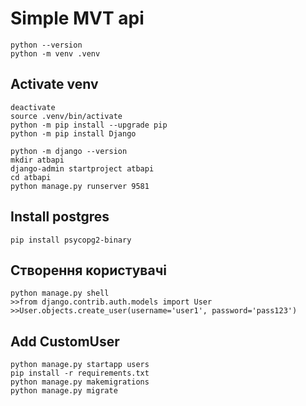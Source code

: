 # Simple MVT api 
```
python --version
python -m venv .venv

```
## Activate venv
```
deactivate
source .venv/bin/activate
python -m pip install --upgrade pip
python -m pip install Django

python -m django --version
mkdir atbapi
django-admin startproject atbapi
cd atbapi
python manage.py runserver 9581
```
## Install postgres
```
pip install psycopg2-binary
```
## Створення користувачі
```
python manage.py shell
>>from django.contrib.auth.models import User
>>User.objects.create_user(username='user1', password='pass123')
```
## Add CustomUser
```
python manage.py startapp users
pip install -r requirements.txt
python manage.py makemigrations
python manage.py migrate
```